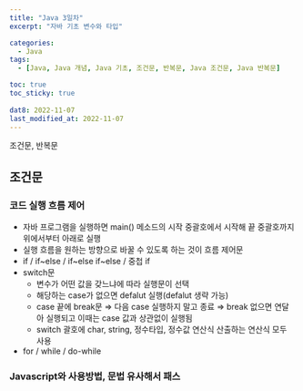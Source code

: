 ```yaml
---
title: "Java 3일차"
excerpt: "자바 기초 변수와 타입"

categories:
  - Java
tags:
  - [Java, Java 개념, Java 기초, 조건문, 반복문, Java 조건문, Java 반복문]

toc: true
toc_sticky: true
 
dat8: 2022-11-07
last_modified_at: 2022-11-07
---
```


 조건문, 반복문

## 조건문

### 코드 실행 흐름 제어

- 자바 프로그램을 실행하면 main() 메소드의 시작 중괄호에서 시작해 끝 중괄호까지 위에서부터 아래로 실행
- 실행 흐름을 원하는 방향으로 바꿀 수 있도록 하는 것이 흐름 제어문
- if / if~else / if~else if~else / 중첩 if
- switch문
    - 변수가 어떤 값을 갖느냐에 따라 실행문이 선택
    - 해당하는 case가 없으면 defalut 실행(defalut 생략 가능)
    - case 끝에 break문 ⇒ 다음 case 실행하지 말고 종료 ⇒ break 없으면 연달아 실행되고 이때는 case 값과 상관없이 실행됨
    - switch 괄호에 char, string, 정수타입, 정수값 연산식 산출하는 연산식 모두 사용
- for / while / do-while

### Javascript와 사용방법, 문법 유사해서 패스